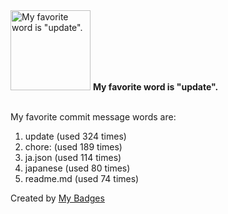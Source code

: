 <img src="https://my-badges.github.io/my-badges/favorite-word.png" alt="My favorite word is &quot;update&quot;." title="My favorite word is &quot;update&quot;." width="128">
<strong>My favorite word is &quot;update&quot;.</strong>
<br><br>

My favorite commit message words are:

1. update (used 324 times)
2. chore: (used 189 times)
3. ja.json (used 114 times)
4. japanese (used 80 times)
5. readme.md (used 74 times)


Created by <a href="https://github.com/my-badges/my-badges">My Badges</a>